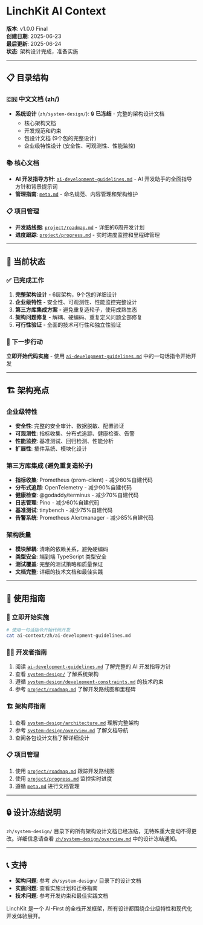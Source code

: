 # LinchKit AI Context

**版本**: v1.0.0 Final  
**创建日期**: 2025-06-23  
**最后更新**: 2025-06-24  
**状态**: 架构设计完成，准备实施

---

## 📋 目录结构

### 🇨🇳 中文文档 (zh/)
- **系统设计** (`zh/system-design/`): 🔒 **已冻结** - 完整的架构设计文档
  - 核心架构文档
  - 开发规范和约束
  - 包设计文档 (9个包的完整设计)
  - 企业级特性设计 (安全性、可观测性、性能监控)

### 📚 核心文档
- **AI 开发指导方针**: [`ai-development-guidelines.md`](ai-development-guidelines.md) - AI 开发助手的全面指导方针和背景提示词
- **管理指南**: [`meta.md`](meta.md) - 命名规范、内容管理和架构维护

### 📋 项目管理
- **开发路线图**: [`project/roadmap.md`](project/roadmap.md) - 详细的6周开发计划
- **进度跟踪**: [`project/progress.md`](project/progress.md) - 实时进度监控和里程碑管理

---

## 🎯 当前状态

### ✅ 已完成工作
1. **完整架构设计** - 6层架构，9个包的详细设计
2. **企业级特性** - 安全性、可观测性、性能监控完整设计
3. **第三方库集成方案** - 避免重复造轮子，使用成熟生态
4. **架构问题修复** - 解耦、硬编码、重复定义问题全部修复
5. **可行性验证** - 全面的技术可行性和独立性验证

### 🚀 下一步行动
**立即开始代码实施** - 使用 [`ai-development-guidelines.md`](ai-development-guidelines.md) 中的一句话指令开始开发

---

## 🏗️ 架构亮点

### 企业级特性
- **安全性**: 完整的安全审计、数据脱敏、配置验证
- **可观测性**: 指标收集、分布式追踪、健康检查、告警
- **性能监控**: 基准测试、回归检测、性能分析
- **扩展性**: 插件系统、模块化设计

### 第三方库集成 (避免重复造轮子)
- **指标收集**: Prometheus (prom-client) - 减少80%自建代码
- **分布式追踪**: OpenTelemetry - 减少90%自建代码
- **健康检查**: @godaddy/terminus - 减少70%自建代码
- **日志管理**: Pino - 减少60%自建代码
- **基准测试**: tinybench - 减少75%自建代码
- **告警系统**: Prometheus Alertmanager - 减少85%自建代码

### 架构质量
- **模块解耦**: 清晰的依赖关系，避免硬编码
- **类型安全**: 端到端 TypeScript 类型安全
- **测试覆盖**: 完整的测试策略和质量保证
- **文档完整**: 详细的技术文档和最佳实践

---

## 📖 使用指南

### 🚀 立即开始实施
```bash
# 使用一句话指令开始代码开发
cat ai-context/zh/ai-development-guidelines.md
```

### 👨‍💻 开发者指南
1. 阅读 [`ai-development-guidelines.md`](ai-development-guidelines.md) 了解完整的 AI 开发指导方针
2. 查看 [`system-design/`](system-design/) 了解系统架构
3. 遵循 [`system-design/development-constraints.md`](system-design/development-constraints.md) 的技术约束
4. 参考 [`project/roadmap.md`](project/roadmap.md) 了解开发路线图和里程碑

### 🏗️ 架构师指南
1. 查看 [`system-design/architecture.md`](system-design/architecture.md) 理解完整架构
2. 参考 [`system-design/overview.md`](system-design/overview.md) 了解文档导航
3. 查阅各包设计文档了解详细设计

### 📋 项目管理
1. 使用 [`project/roadmap.md`](project/roadmap.md) 跟踪开发路线图
2. 使用 [`project/progress.md`](project/progress.md) 监控实时进度
3. 遵循 [`meta.md`](meta.md) 进行文档管理

---

## 🔒 设计冻结说明

`zh/system-design/` 目录下的所有架构设计文档已经冻结，无特殊重大变动不得更改。详细信息请查看 [`zh/system-design/overview.md`](system-design/overview.md) 中的设计冻结通知。

---

## 📞 支持

- **架构问题**: 参考 `zh/system-design/` 目录下的设计文档
- **实施问题**: 查看实施计划和迁移指南
- **技术问题**: 参考开发约束和最佳实践文档

LinchKit 是一个 AI-First 的全栈开发框架，所有设计都围绕企业级特性和现代化开发体验展开。
